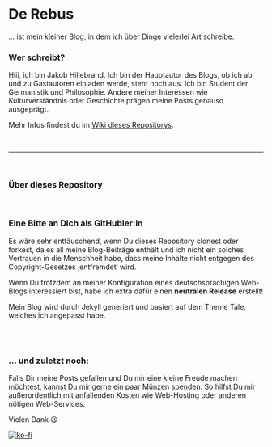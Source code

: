 # De Rebus

... ist mein kleiner Blog, in dem ich über Dinge vielerlei Art schreibe.

### Wer schreibt?

Hiii, ich bin Jakob Hillebrand. Ich bin der Hauptautor des Blogs, ob ich ab und zu Gastautoren einladen werde, steht noch aus.
Ich bin Student der Germanistik und Philosophie. Andere meiner Interessen wie Kulturverständnis oder Geschichte prägen meine Posts genauso ausgeprägt.

Mehr Infos findest du im [Wiki dieses Repositorys](https://github.com/jakobhillebrand/derebus/wiki "De Rebus: Wiki").

<br/>

---

<br/>

### Über dieses Repository



<br/>

### Eine Bitte an Dich als GitHubler:in

Es wäre sehr enttäuschend, wenn Du dieses Repository clonest oder forkest, da es all meine Blog-Beiträge enthält und ich nicht ein solches Vertrauen in die Menschheit habe, dass meine Inhalte nicht entgegen des Copyright-Gesetzes ‚entfremdet‘ wird.

Wenn Du trotzdem an meiner Konfiguration eines deutschsprachigen Web-Blogs interessiert bist, habe ich extra dafür einen **neutralen Release** erstellt!

Mein Blog wird durch Jekyll generiert und basiert auf dem Theme Tale, welches ich angepasst habe.

<br/><br/>

### ... und zuletzt noch:

Falls Dir meine Posts gefallen und Du mir eine kleine Freude machen möchtest, kannst Du mir gerne ein paar Münzen spenden. So hilfst Du mir außerordentlich mit anfallenden Kosten wie Web-Hosting oder anderen nötigen Web-Services.

Vielen Dank :satisfied:

[![ko-fi](https://ko-fi.com/img/githubbutton_sm.svg)](https://ko-fi.com/U7U84UI3N)

